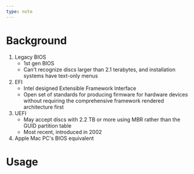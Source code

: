 ```yaml
---
type: note
---
```


# Background
1. Legacy BIOS
	- 1st gen BIOS
	- Can't recognize discs larger than 2.1 terabytes, and installation systems have text-only menus
2. EFI
	- Intel designed Extensible Framework Interface
	- Open set of standards for producing firmware for hardware devices without requiring the comprehensive framework rendered architecture first
3. UEFI
	- May accept discs with 2.2 TB or more using MBR rather than the GUID partition table
	- Most recent, introduced in 2002
1. Apple Mac PC's BIOS equivalent

# Usage